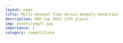 ```yaml
---
layout: page
title: Multi-dataset Time Series Anomaly Detection
description: KDD Cup 2021 (2th place)
img: assets/img/7.jpg
importance: 1
category: competitions
---
```

